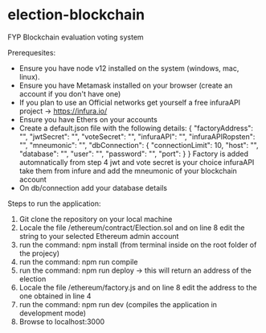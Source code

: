 # election-blockchain
FYP Blockchain evaluation voting system

Prerequesites:

- Ensure you have node v12 installed on the system (windows, mac, linux).
- Ensure you have Metamask installed on your browser (create an account if you don't have one)
- If you plan to use an Official networks get yourself a free infuraAPI project -> https://infura.io/
- Ensure you have Ethers on your accounts
- Create a default.json file with the following details:
      {
        "factoryAddress": "",
        "jwtSecret": "",
        "voteSecret": "",
        "infuraAPI": "",
        "infuraAPIRopsten": "",
        "mneumonic": "",
          "dbConnection": {
          "connectionLimit": 10,
          "host": "",
          "database": "",
          "user": "",
          "password": "",
          "port": 
        }
      }
      Factory is added automnatically from step 4
      jwt and vote secret is your choice
      infuraAPI take them from infure
      and add the mneumonic of your blockchain account
- On db/connection add your database details

Steps to run the application:

1. Git clone the repository on your local machine
2. Locale the file /ethereum/contract/Election.sol and on line 8 edit the string to your selected Ethereum admin account
3. run the command: npm install (from terminal inside on the root folder of the projecy)
4. run the command: npm run compile
5. run the command: npm run deploy -> this will return an address of the election
6. Locale the file /ethereum/factory.js and on line 8 edit the address to the one obtained in line 4
7. run the command: npm run dev (compiles the application in development mode)
8. Browse to localhost:3000
